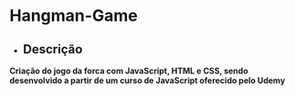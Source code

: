 # Hangman-Game
- ## Descrição
**Criação do jogo da forca com JavaScript, HTML e CSS, sendo desenvolvido a partir de um curso de JavaScript oferecido pelo Udemy**
